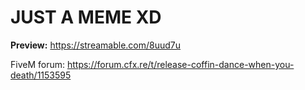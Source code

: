 # **JUST A MEME** XD

**Preview:**
https://streamable.com/8uud7u


FiveM forum:
https://forum.cfx.re/t/release-coffin-dance-when-you-death/1153595
